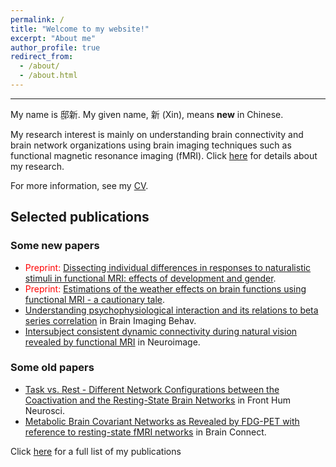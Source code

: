 ```yaml
---
permalink: /
title: "Welcome to my website!"
excerpt: "About me"
author_profile: true
redirect_from: 
  - /about/
  - /about.html
---
```


---
My name is 邸新. My given name, 新 (Xin), means **new** in Chinese.  

My research interest is mainly on understanding brain connectivity and brain network organizations using brain imaging techniques such as functional magnetic resonance imaging (fMRI). Click [here](https://www.dixin.info/research/) for details about my research.

For more information, see my [CV](https://www.dixin.info/files/CV_XinDi.pdf). 

## Selected publications
### Some new papers
* <span style="color:red">Preprint:</span> [Dissecting individual differences in responses to naturalistic stimuli in functional MRI: effects of development and gender](https://doi.org/10.1101/2020.05.01.073163).
* <span style="color:red">Preprint:</span> [Estimations of the weather effects on brain functions using functional MRI - a cautionary tale](https://doi.org/10.1101/646695). 
* [Understanding psychophysiological interaction and its relations to beta series correlation](https://doi.org/10.1007/s11682-020-00304-8) in Brain Imaging Behav. 
* [Intersubject consistent dynamic connectivity during natural vision revealed by functional MRI](https://doi.org/10.1016/j.neuroimage.2020.116698) in Neuroimage.

### Some old papers
* [Task vs. Rest - Different Network Configurations between the Coactivation and the Resting-State Brain Networks](https://doi.org/10.3389/fnhum.2013.00493) in Front Hum Neurosci.  
* [Metabolic Brain Covariant Networks as Revealed by FDG-PET with reference to resting-state fMRI networks](https://doi.org/10.1089/brain.2012.0086) in Brain Connect.

Click [here](https://www.dixin.info/publications/) for a full list of my publications
